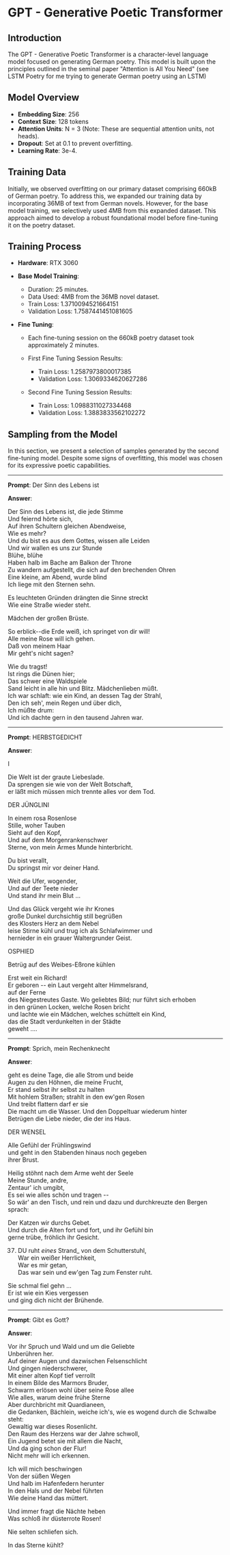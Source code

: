 # GPT - Generative Poetic Transformer

## Introduction
The GPT - Generative Poetic Transformer is a character-level language model focused on generating German poetry. This model is built upon the principles outlined in the seminal paper "Attention is All You Need" (see LSTM Poetry for me trying to generate German poetry using an LSTM)

## Model Overview
- **Embedding Size**: 256
- **Context Size**: 128 tokens
- **Attention Units**: N = 3 (Note: These are sequential attention units, not heads).
- **Dropout**: Set at 0.1 to prevent overfitting.
- **Learning Rate**: 3e-4.

## Training Data
Initially, we observed overfitting on our primary dataset comprising 660kB of German poetry. To address this, we expanded our training data by incorporating 36MB of text from German novels. However, for the base model training, we selectively used 4MB from this expanded dataset. This approach aimed to develop a robust foundational model before fine-tuning it on the poetry dataset.

## Training Process

- **Hardware**: RTX 3060

- **Base Model Training**:
  - Duration: 25 minutes.
  - Data Used: 4MB from the 36MB novel dataset.
  - Train Loss: 1.3710094521664151
  - Validation Loss: 1.7587441451081605

- **Fine Tuning**:
  - Each fine-tuning session on the 660kB poetry dataset took approximately 2 minutes.

  - First Fine Tuning Session Results:
    - Train Loss: 1.2587973800017385
    - Validation Loss: 1.3069334620627286

  - Second Fine Tuning Session Results:
    - Train Loss: 1.0988311027334468
    - Validation Loss: 1.3883833562102272

## Sampling from the Model

In this section, we present a selection of samples generated by the second fine-tuning model. Despite some signs of overfitting, this model was chosen for its expressive poetic capabilities. 

---

**Prompt**: Der Sinn des Lebens ist

**Answer**:

Der Sinn des Lebens ist, die jede Stimme  
Und feiernd hörte sich,  
Auf ihren Schultern gleichen Abendweise,  
Wie es mehr?  
Und du bist es aus dem Gottes, wissen alle Leiden  
Und wir wallen es uns zur Stunde  
Blühe, blühe  
Haben halb im Bache am Balkon der Throne  
Zu wandern aufgestellt, die sich auf den brechenden Ohren  
Eine kleine, am Abend, wurde blind  
Ich liege mit den Sternen sehn.  
  
Es leuchteten Gründen drängten die Sinne streckt  
Wie eine Straße wieder steht.  
  
  
Mädchen der großen Brüste.  
  
So erblick--die Erde weiß, ich springet von dir will!  
Alle meine Rose will ich gehen.  
Daß von meinem Haar  
Mir geht's nicht sagen?  
  
Wie du tragst!  
Ist rings die Dünen hier;  
Das schwer eine Waldspiele  
Sand leicht in alle hin und Blitz. Mädchenlieben müßt.  
Ich war schlaft: wie ein Kind, an dessen Tag der Strahl,  
Den ich seh', mein Regen und über dich,  
Ich müßte drum:  
Und ich dachte gern in den tausend Jahren war.  

---
  
**Prompt**: HERBSTGEDICHT

**Answer**:
  
I  
  
Die Welt ist der graute Liebeslade.  
Da sprengen sie wie von der Welt Botschaft,  
er läßt mich müssen mich trennte alles vor dem Tod.  
  
  
  
  
DER JÜNGLINI  
  
In einem rosa Rosenlose  
Stille, woher Tauben  
Sieht auf den Kopf,  
Und auf dem Morgenrankenschwer  
Sterne, von mein Armes Munde hinterbricht.  
  
Du bist verallt,  
Du springst mir vor deiner Hand.  
  
Weit die Ufer, wogender,  
Und auf der Teete nieder  
Und stand ihr mein Blut ...  
  
  
Und das Glück vergeht wie ihr Krones  
große Dunkel durchsichtig still begrüßen  
des Klosters Herz an dem Nebel  
leise Stirne kühl und trug ich als Schlafwimmer und  
hernieder in ein grauer Waltergrunder Geist.  
  
  
  
  
OSPHIED  
  
  
Betrüg auf des Weibes-Eßrone kühlen  
  
Erst weit ein Richard!  
Er geboren -- ein Laut vergeht alter Himmelsrand,  
auf der Ferne  
des Niegestreutes Gaste. Wo geliebtes Bild; nur führt sich erhoben  
in den grünen Locken, welche Rosen bricht  
und lachte wie ein Mädchen, welches schüttelt ein Kind,  
das die Stadt verdunkelten in der Städte  
geweht ....  

---

**Prompt**: Sprich, mein Rechenknecht

**Answer**:

geht es deine Tage, die alle Strom und beide  
Augen zu den Höhnen, die meine Frucht,  
Er stand selbst ihr selbst zu halten  
Mit hohlem Straßen; strahlt in den ew'gen Rosen  
Und treibt flattern darf er sie  
Die macht um die Wasser. Und den Doppeltuar wiederum hinter  
Betrügen die Liebe nieder, die der ins Haus.  
  
  
  
  
DER WENSEL  
  
  
Alle Gefühl der Frühlingswind  
und geht in den Stabenden hinaus noch gegeben  
ihrer Brust.  
  
Heilig stöhnt nach dem Arme weht der Seele  
Meine Stunde, andre,  
Zentaur' ich umgibt,  
Es sei wie alles schön und tragen --  
So wär' an den Tisch, und rein und dazu und durchkreuzte den Bergen sprach:  
  
Der Katzen wir durchs Gebet.  
Und durch die Alten fort und fort, und ihr Gefühl bin  
gerne trübe, fröhlich ihr Gesicht.  
  
  
  
  
37. DU ruht _eines_ Strand_ von dem Schutterstuhl,  
War ein weißer Herrlichkeit,  
War es mir getan,  
Das war sein und ew'gen Tag zum Fenster ruht.  
  
Sie schmal fiel gehn ...  
Er ist wie ein Kies vergessen  
und ging dich nicht der Brühende.  

---

**Prompt**: Gibt es Gott?

**Answer**: 

Vor ihr Spruch und Wald und um die Geliebte  
Unberühren her.  
Auf deiner Augen und dazwischen Felsenschlicht  
Und gingen niederschwerer,  
Mit einer alten Kopf tief verrollt  
In einem Bilde des Marmors Bruder,  
Schwarm erlösen wohl über seine Rose allee  
   Wie alles, warum deine frühe Sterne  
                                 Aber durchbricht mit Quardianeen,  
   die Gedanken, Bächlein, weiche ich's, wie es wogend durch die Schwalbe steht:  
Gewaltig war dieses Rosenlicht.  
Den Raum des Herzens war der Jahre schwoll,  
Ein Jugend betet sie mit allem die Nacht,  
Und da ging schon der Flur!  
Nicht mehr will ich erkennen.  
  
Ich will mich beschwingen  
Von der süßen Wegen  
Und halb im Hafenfedern herunter  
In den Hals und der Nebel führten  
Wie deine Hand das müttert.  
  
Und immer fragt die Nächte heben  
Was schloß ihr düsterrote Rosen!  
  
Nie selten schliefen sich.  
  
In das Sterne kühlt?  

